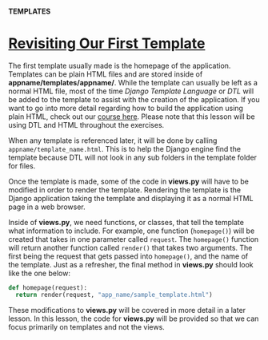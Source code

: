 #### TEMPLATES

# [Revisiting Our First Template](https://www.codecademy.com/paths/build-python-web-apps-with-django/tracks/templates-in-django/modules/django-templates/lessons/django-templates-lesson/exercises/revisiting-our-first-template)

The first template usually made is the homepage of the application. 
Templates can be plain HTML files and are stored inside of **appname/templates/appname/**. 
While the template can usually be left as a normal HTML file, 
most of the time *Django Template Language* or *DTL* will be added to the template to assist with the creation of the application. 
If you want to go into more detail regarding how to build the application using plain HTML, check out our [course here](https://www.codecademy.com/learn/learn-html). 
Please note that this lesson will be using DTL and HTML throughout the exercises. 

When any template is referenced later, it will be done by calling `appname/template_name.html`. 
This is to help the Django engine find the template because DTL will not look in any sub folders in the template folder for files.

Once the template is made, some of the code in **views.py** will have to be modified in order to render the template. 
Rendering the template is the Django application taking the template and displaying it as a normal HTML page in a web browser.

Inside of **views.py**, we need functions, or classes, that tell the template what information to include. 
For example, one function (`homepage()`) will be created that takes in one parameter called `request`. 
The `homepage()` function will return another function called `render()` that takes two arguments.
The first being the request that gets passed into `homepage()`, and the name of the template. 
Just as a refresher, the final method in **views.py** should look like the one below:
```py
def homepage(request):
  return render(request, "app_name/sample_template.html")
```
These modifications to **views.py** will be covered in more detail in a later lesson. 
In this lesson, the code for **views.py** will be provided so that we can focus primarily on templates and not the views.
